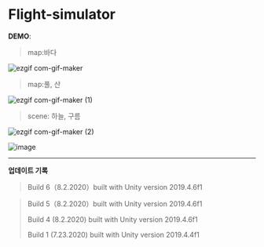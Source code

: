 # Flight-simulator

**DEMO**:
> map:바다
> 
![ezgif com-gif-maker](https://user-images.githubusercontent.com/59971100/118586024-f9fd2a00-b7d4-11eb-814c-936d64e300da.gif)

> map:풀, 산
> 
![ezgif com-gif-maker (1)](https://user-images.githubusercontent.com/59971100/118586653-1a79b400-b7d6-11eb-8350-3b028adc3830.gif)


> scene: 하늘, 구름

![ezgif com-gif-maker (2)](https://user-images.githubusercontent.com/59971100/118586829-6593c700-b7d6-11eb-9066-b847d9d06f97.gif)

![image](https://user-images.githubusercontent.com/59971100/118586893-7cd2b480-b7d6-11eb-8b1e-41d1cadc5ec3.png)


--------------------------------------------------------------------
**업데이트 기록**
>  Build 6（8.2.2020）built with Unity version 2019.4.6f1

>  Build 5（8.2.2020）built with Unity version 2019.4.6f1
>  
>  Build 4 (8.2.2020) built with Unity version 2019.4.6f1
>
>  Build 1 (7.23.2020) built with Unity version 2019.4.4f1
